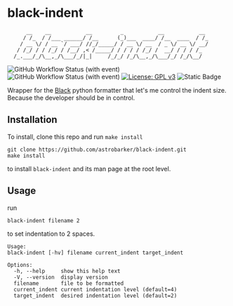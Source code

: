 # black-indent
```
      __    __           __         _           __           __ 
     / /_  / /___ ______/ /__      (_)___  ____/ /__  ____  / /_
    / __ \/ / __ `/ ___/ //_/_____/ / __ \/ __  / _ \/ __ \/ __/
   / /_/ / / /_/ / /__/ ,< /_____/ / / / / /_/ /  __/ / / / /_  
  /_.___/_/\__,_/\___/_/|_|     /_/_/ /_/\__,_/\___/_/ /_/\__/  
 ```
![GitHub Workflow Status (with event)](https://img.shields.io/github/actions/workflow/status/astrobarker/black-indent/.github%2Fworkflows%2Ftest.yml)
![GitHub Workflow Status (with event)](https://img.shields.io/github/actions/workflow/status/astrobarker/black-indent/.github%2Fworkflows%2Fshellcheck.yml?label=shellcheck)
[![License: GPL v3](https://img.shields.io/badge/License-GPLv3-blue.svg)](https://www.gnu.org/licenses/gpl-3.0)
![Static Badge](https://img.shields.io/badge/release-v1.0.0-blue)


Wrapper for the [Black](https://github.com/psf/black) python formatter that let's me control the indent size.
Because the developer should be in control.

## Installation
To install, clone this repo and run `make install`
```
git clone https://github.com/astrobarker/black-indent.git
make install
```
to install `black-indent` and its man page at the root level.

## Usage
run 
```
black-indent filename 2
```
to set indentation to 2 spaces.

```
Usage: 
black-indent [-hv] filename current_indent target_indent

Options: 
  -h, --help     show this help text
  -V, --version  display version
  filename       file to be formatted
  current_indent current indentation level (default=4)
  target_indent  desired indentation level (default=2)
```
